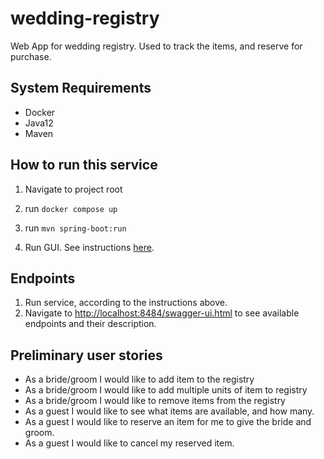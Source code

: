 # wedding-registry

Web App for wedding registry. Used to track the items, and reserve for purchase.

## System Requirements
* Docker
* Java12
* Maven

## How to run this service
1. Navigate to project root
2. run `docker compose up`
3. run ``mvn spring-boot:run``

4. Run GUI. See instructions [here](webapp/README.md).

## Endpoints

1. Run service, according to the instructions above.
2. Navigate to [http://localhost:8484/swagger-ui.html](http://localhost:8484/swagger-ui.html)
to see available endpoints and their description.

## Preliminary user stories

* As a bride/groom I would like to add item to the registry
* As a bride/groom I would like to add multiple units of item to registry
* As a bride/groom I would like to remove items from the registry
* As a guest I would like to see what items are available, and how many.
* As a guest I would like to reserve an item for me to give the bride and groom.
* As a guest I would like to cancel my reserved item.
